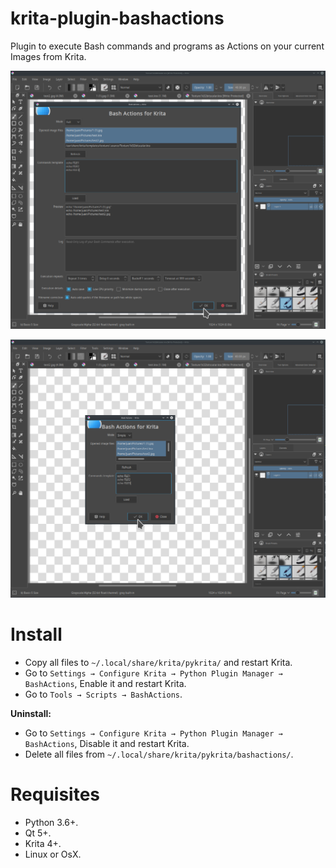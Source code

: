 # krita-plugin-bashactions

Plugin to execute Bash commands and programs as Actions on your current Images from Krita.

![screenshot](krita_plugin0.png)


![screenshot](krita_plugin1.png)


# Install

- Copy all files to `~/.local/share/krita/pykrita/` and restart Krita.
- Go to `Settings → Configure Krita → Python Plugin Manager → BashActions`, Enable it and restart Krita.
- Go to `Tools → Scripts → BashActions`.

**Uninstall:**

- Go to `Settings → Configure Krita → Python Plugin Manager → BashActions`, Disable it and restart Krita.
- Delete all files from `~/.local/share/krita/pykrita/bashactions/`.


# Requisites

- Python 3.6+.
- Qt 5+.
- Krita 4+.
- Linux or OsX.
